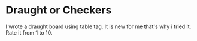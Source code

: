 # Draught or Checkers
I wrote a draught board using table tag. It is new for me that's why i tried it. Rate it from 1 to 10. 
